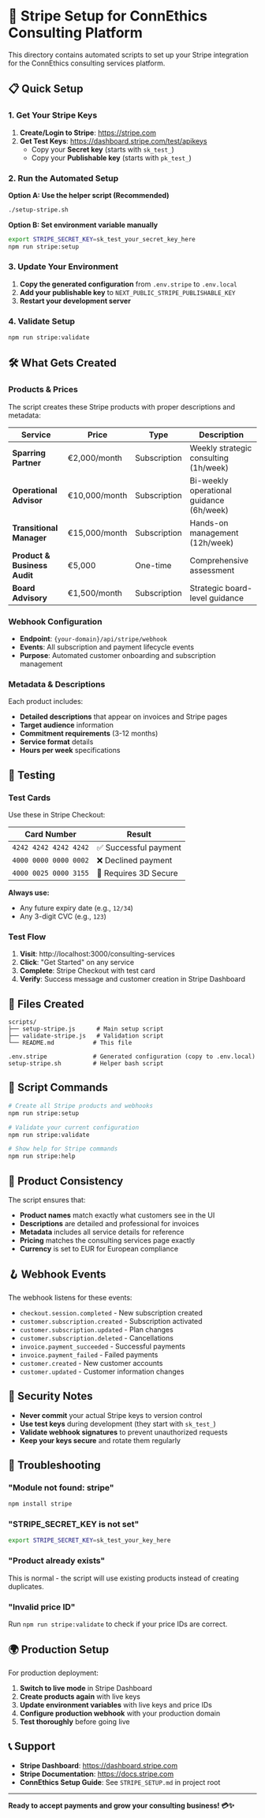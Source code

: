 # 🚀 Stripe Setup for ConnEthics Consulting Platform

This directory contains automated scripts to set up your Stripe integration for the ConnEthics consulting services platform.

## 📋 Quick Setup

### 1. Get Your Stripe Keys

1. **Create/Login to Stripe**: https://stripe.com
2. **Get Test Keys**: https://dashboard.stripe.com/test/apikeys
   - Copy your **Secret key** (starts with `sk_test_`)
   - Copy your **Publishable key** (starts with `pk_test_`)

### 2. Run the Automated Setup

**Option A: Use the helper script (Recommended)**
```bash
./setup-stripe.sh
```

**Option B: Set environment variable manually**
```bash
export STRIPE_SECRET_KEY=sk_test_your_secret_key_here
npm run stripe:setup
```

### 3. Update Your Environment

1. **Copy the generated configuration** from `.env.stripe` to `.env.local`
2. **Add your publishable key** to `NEXT_PUBLIC_STRIPE_PUBLISHABLE_KEY`
3. **Restart your development server**

### 4. Validate Setup

```bash
npm run stripe:validate
```

## 🛠️ What Gets Created

### Products & Prices

The script creates these Stripe products with proper descriptions and metadata:

| Service | Price | Type | Description |
|---------|-------|------|-------------|
| **Sparring Partner** | €2,000/month | Subscription | Weekly strategic consulting (1h/week) |
| **Operational Advisor** | €10,000/month | Subscription | Bi-weekly operational guidance (6h/week) |
| **Transitional Manager** | €15,000/month | Subscription | Hands-on management (12h/week) |
| **Product & Business Audit** | €5,000 | One-time | Comprehensive assessment |
| **Board Advisory** | €1,500/month | Subscription | Strategic board-level guidance |

### Webhook Configuration

- **Endpoint**: `{your-domain}/api/stripe/webhook`
- **Events**: All subscription and payment lifecycle events
- **Purpose**: Automated customer onboarding and subscription management

### Metadata & Descriptions

Each product includes:
- **Detailed descriptions** that appear on invoices and Stripe pages
- **Target audience** information
- **Commitment requirements** (3-12 months)
- **Service format** details
- **Hours per week** specifications

## 🧪 Testing

### Test Cards

Use these in Stripe Checkout:

| Card Number | Result |
|-------------|--------|
| `4242 4242 4242 4242` | ✅ Successful payment |
| `4000 0000 0000 0002` | ❌ Declined payment |
| `4000 0025 0000 3155` | 🔐 Requires 3D Secure |

**Always use:**
- Any future expiry date (e.g., `12/34`)
- Any 3-digit CVC (e.g., `123`)

### Test Flow

1. **Visit**: http://localhost:3000/consulting-services
2. **Click**: "Get Started" on any service
3. **Complete**: Stripe Checkout with test card
4. **Verify**: Success message and customer creation in Stripe Dashboard

## 📁 Files Created

```
scripts/
├── setup-stripe.js      # Main setup script
├── validate-stripe.js   # Validation script
└── README.md           # This file

.env.stripe             # Generated configuration (copy to .env.local)
setup-stripe.sh         # Helper bash script
```

## 🔧 Script Commands

```bash
# Create all Stripe products and webhooks
npm run stripe:setup

# Validate your current configuration  
npm run stripe:validate

# Show help for Stripe commands
npm run stripe:help
```

## 🏢 Product Consistency

The script ensures that:

- **Product names** match exactly what customers see in the UI
- **Descriptions** are detailed and professional for invoices
- **Metadata** includes all service details for reference
- **Pricing** matches the consulting services page exactly
- **Currency** is set to EUR for European compliance

## 🪝 Webhook Events

The webhook listens for these events:

- `checkout.session.completed` - New subscription created
- `customer.subscription.created` - Subscription activated
- `customer.subscription.updated` - Plan changes
- `customer.subscription.deleted` - Cancellations
- `invoice.payment_succeeded` - Successful payments
- `invoice.payment_failed` - Failed payments
- `customer.created` - New customer accounts
- `customer.updated` - Customer information changes

## 🔐 Security Notes

- **Never commit** your actual Stripe keys to version control
- **Use test keys** during development (they start with `sk_test_`)
- **Validate webhook signatures** to prevent unauthorized requests
- **Keep your keys secure** and rotate them regularly

## 🚨 Troubleshooting

### "Module not found: stripe"
```bash
npm install stripe
```

### "STRIPE_SECRET_KEY is not set"
```bash
export STRIPE_SECRET_KEY=sk_test_your_key_here
```

### "Product already exists"
This is normal - the script will use existing products instead of creating duplicates.

### "Invalid price ID"
Run `npm run stripe:validate` to check if your price IDs are correct.

## 🌍 Production Setup

For production deployment:

1. **Switch to live mode** in Stripe Dashboard
2. **Create products again** with live keys
3. **Update environment variables** with live keys and price IDs
4. **Configure production webhook** with your production domain
5. **Test thoroughly** before going live

## 📞 Support

- **Stripe Dashboard**: https://dashboard.stripe.com
- **Stripe Documentation**: https://docs.stripe.com
- **ConnEthics Setup Guide**: See `STRIPE_SETUP.md` in project root

---

**Ready to accept payments and grow your consulting business! 💳✨**

